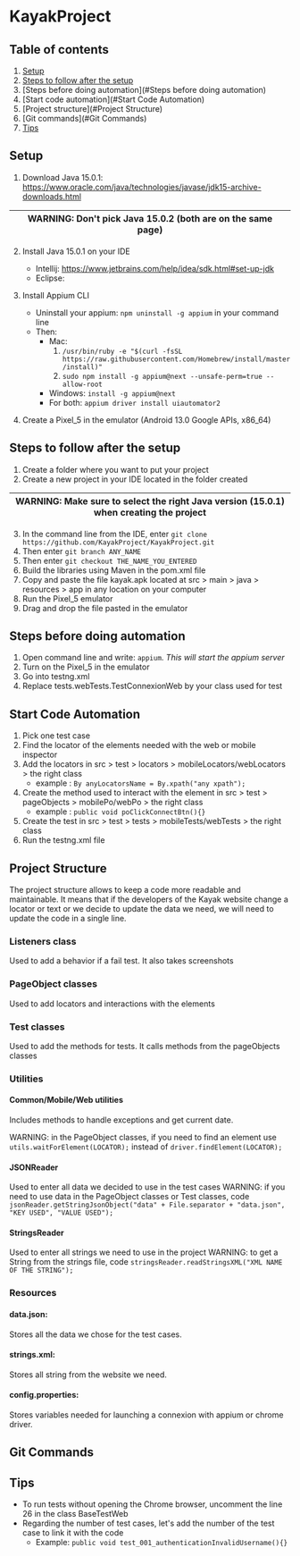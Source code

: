 # KayakProject

## Table of contents
1. [Setup](#setup)
2. [Steps to follow after the setup](#steps-to-follow-after-the-setup)
3. [Steps before doing automation](#Steps before doing automation)
4. [Start code automation](#Start Code Automation)
5. [Project structure](#Project Structure)
6. [Git commands](#Git Commands)
7. [Tips](#tips)

## Setup
1. Download Java 15.0.1: https://www.oracle.com/java/technologies/javase/jdk15-archive-downloads.html

| WARNING: Don't pick Java 15.0.2 (both are on the same page) |
   | --- |

2. Install Java 15.0.1 on your IDE
   * Intellij: https://www.jetbrains.com/help/idea/sdk.html#set-up-jdk
   * Eclipse: 

3. Install Appium CLI
   * Uninstall your appium: `npm uninstall -g appium` in your command line
   * Then: 
     * Mac:
         1. `/usr/bin/ruby -e "$(curl -fsSL https://raw.githubusercontent.com/Homebrew/install/master/install)"`
         2. `sudo npm install -g appium@next --unsafe-perm=true --allow-root`
     * Windows: `install -g appium@next`
     * For both: `appium driver install uiautomator2`

     
4. Create a Pixel_5 in the emulator (Android 13.0 Google APIs, x86_64)



## Steps to follow after the setup
1. Create a folder where you want to put your project
2. Create a new project in your IDE located in the folder created

| WARNING: Make sure to select the right Java version (15.0.1) when creating the project |
   | --- |

3. In the command line from the IDE, enter `git clone https://github.com/KayakProject/KayakProject.git`
4. Then enter `git branch ANY_NAME`
5. Then enter `git checkout THE_NAME_YOU_ENTERED`
6. Build the libraries using Maven in the pom.xml file
7. Copy and paste the file kayak.apk located at src > main > java > resources > app in any location on your computer
8. Run the Pixel_5 emulator
9. Drag and drop the file pasted in the emulator


## Steps before doing automation
1. Open command line and write: `appium`. *This will start the appium server*
2. Turn on the Pixel_5 in the emulator
3. Go into testng.xml
4. Replace tests.webTests.TestConnexionWeb by your class used for test

## Start Code Automation
1. Pick one test case
2. Find the locator of the elements needed with the web or mobile inspector
3. Add the locators in src > test > locators > mobileLocators/webLocators > the right class
   * example : `By anyLocatorsName = By.xpath("any xpath");`
4. Create the method used to interact with the element in src > test > pageObjects > mobilePo/webPo > the right class
   * example : `public void poClickConnectBtn(){}`
5. Create the test in src > test > tests > mobileTests/webTests > the right class
6. Run the testng.xml file


## Project Structure
The project structure allows to keep a code more readable and maintainable. 
It means that if the developers of the Kayak website change a locator or text or we decide to update the data we need, we will need to update the code in a single line. 
### Listeners class 
Used to add a behavior if a fail test. It also takes screenshots

### PageObject classes
Used to add locators and interactions with the elements

### Test classes
Used to add the methods for tests. It calls methods from the pageObjects classes

### Utilities
#### Common/Mobile/Web utilities
Includes methods to handle exceptions and get current date.

WARNING: in the PageObject classes, if you need to find an element use `utils.waitForElement(LOCATOR);`
instead of `driver.findElement(LOCATOR);`


#### JSONReader
Used to enter all data we decided to use in the test cases
WARNING: if you need to use data in the PageObject classes or Test classes, code `jsonReader.getStringJsonObject("data" + File.separator + "data.json", "KEY USED", "VALUE USED");`

#### StringsReader
Used to enter all strings we need to use in the project
WARNING: to get a String from the strings file, code `stringsReader.readStringsXML("XML NAME OF THE STRING");`

### Resources
#### data.json: 
Stores all the data we chose for the test cases.

#### strings.xml: 
Stores all string from the website we need.

#### config.properties: 
Stores variables needed for launching a connexion with appium or chrome driver.

## Git Commands

## Tips
- To run tests without opening the Chrome browser, uncomment the line 26 in the class BaseTestWeb
- Regarding the number of test cases, let's add the number of the test case to link it with the code
  - Example: `public void test_001_authenticationInvalidUsername(){}`


